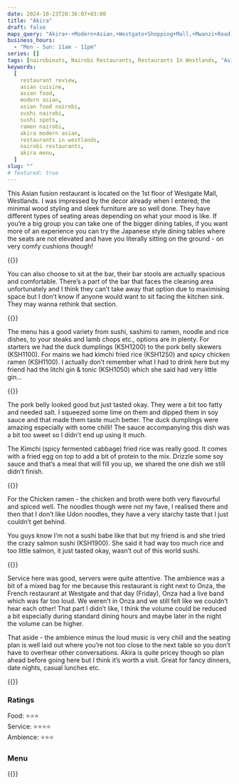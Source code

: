 ```yaml
---
date: 2024-10-23T20:36:07+03:00
title: "Akira"
draft: false
maps_query: "Akira+-+Modern+Asian,+Westgate+Shopping+Mall,+Mwanzi+Road,+Nairobi"
business_hours:
  - "Mon - Sun: 11am - 11pm"
series: []
tags: [nairobieats, Nairobi Restaurants, Restaurants In Westlands, "Asian Food"]
keywords:
  [
    restaurant review,
    asian cuisine,
    asian food,
    modern asian,
    asian food nairobi,
    sushi nairobi,
    sushi spots,
    ramen nairobi,
    akira modern asian,
    restaurants in westlands,
    nairobi restaurants,
    akira menu,
  ]
slug: ""
# featured: true
---
```


This Asian fusion restaurant is located on the 1st floor of Westgate Mall, Westlands. I was impressed by the decor already when I entered; the minimal wood styling and sleek furniture are so well done. They have different types of seating areas depending on what your mood is like. If you’re a big group you can take one of the bigger dining tables, if you want more of an experience you can try the Japanese style dining tables where the seats are not elevated and have you literally sitting on the ground - on very comfy cushions though!

{{<image-gallery key="akira" titles="akira02 akira03 akira04" >}}

You can also choose to sit at the bar, their bar stools are actually spacious and comfortable. There’s a part of the bar that faces the cleaning area unfortunately and I think they can’t take away that option due to maximising space but I don’t know if anyone would want to sit facing the kitchen sink. They may wanna rethink that section.

{{<image-gallery key="akira" titles="akira05 akira06 akira07">}}

The menu has a good variety from sushi, sashimi to ramen, noodle and rice dishes, to your steaks and lamb chops etc., options are in plenty. For starters we had the duck dumplings (KSH1200) to the pork belly skewers (KSH1100). For mains we had kimchi fried rice (KSH1250) and spicy chicken ramen (KSH1100). I actually don’t remember what I had to drink here but my friend had the litchi gin & tonic (KSH1050) which she said had very little gin…

{{<image-gallery key="akira-menu" titles="akira-menu01 akira-menu06 akira-menu03">}}

The pork belly looked good but just tasted okay. They were a bit too fatty and needed salt. I squeezed some lime on them and dipped them in soy sauce and that made them taste much better. The duck dumplings were amazing especially with some chilli! The sauce accompanying this dish was a bit too sweet so I didn't end up using it much.

The Kimchi (spicy fermented cabbage) fried rice was really good. It comes with a fried egg on top to add a bit of protein to the mix. Drizzle some soy sauce and that’s a meal that will fill you up, we shared the one dish we still didn’t finish.

{{<image-gallery key="akira" titles="akira08 akira09 akira10">}}

For the Chicken ramen - the chicken and broth were both very flavourful and spiced well. The noodles though were not my fave, I realised there and then that I don’t like Udon noodles, they have a very starchy taste that I just couldn’t get behind.

You guys know I’m not a sushi babe like that but my friend is and she tried the crazy salmon sushi (KSH1900). She said it had way too much rice and too little salmon, it just tasted okay, wasn’t out of this world sushi.

{{<image-gallery key="akira" titles="akira11 akira12">}}

Service here was good, servers were quite attentive. The ambience was a bit of a mixed bag for me because this restaurant is right next to Onza, the French restaurant at Westgate and that day (Friday), Onza had a live band which was far too loud. We weren’t in Onza and we still felt like we couldn’t hear each other! That part I didn’t like, I think the volume could be reduced a bit especially during standard dining hours and maybe later in the night the volume can be higher.

That aside - the ambience minus the loud music is very chill and the seating plan is well laid out where you’re not too close to the next table so you don’t have to overhear other conversations. Akira is quite pricey though so plan ahead before going here but I think it’s worth a visit. Great for fancy dinners, date nights, casual lunches etc.

{{<image-gallery key="akira" titles="akira01 akira06 akira07">}}

### Ratings

Food: ⭐️⭐️⭐️<br>
Service: ⭐️⭐️⭐️⭐️<br>
Ambience: ⭐️⭐️⭐️<br>

### Menu

{{<remote-image-gallery key="akira-menu">}}
